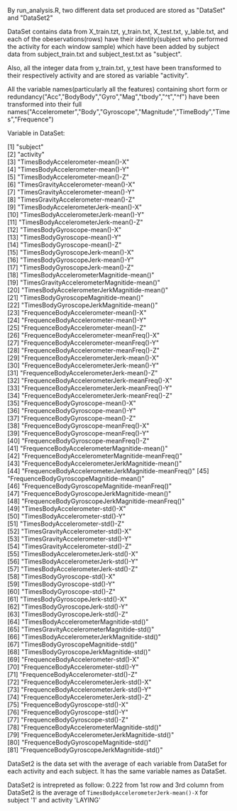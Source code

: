 By run_analysis.R, two different data set produced are stored as "DataSet" and "DataSet2"



DataSet contains data from X_train.tzt, y_train.txt, X_test.txt, y_lable.txt, 
and each of the obeservations(rows) have their identity(subject who performed the activity for each window sample) which 
have been added by subject data from subject_train.txt and subject_test.txt as "subject".

Also, all the integer data from y_train.txt, y_test have been transformed to their respectively activity and are stored as variable "activity".

All the variable names(particularly all the features) containing short form or redundancy("Acc","BodyBody","Gyro","Mag","tbody","^t","^f") 
have been transformed into their full names("Accelerometer","Body","Gyroscope","Magnitude","TimeBody","Times","Frequence")



Variable in DataSet:

 [1] "subject"                                           
 [2] "activity"                                          
 [3] "TimesBodyAccelerometer-mean()-X"                   
 [4] "TimesBodyAccelerometer-mean()-Y"                   
 [5] "TimesBodyAccelerometer-mean()-Z"                   
 [6] "TimesGravityAccelerometer-mean()-X"                
 [7] "TimesGravityAccelerometer-mean()-Y"                
 [8] "TimesGravityAccelerometer-mean()-Z"                
 [9] "TimesBodyAccelerometerJerk-mean()-X"               
[10] "TimesBodyAccelerometerJerk-mean()-Y"               
[11] "TimesBodyAccelerometerJerk-mean()-Z"               
[12] "TimesBodyGyroscope-mean()-X"                       
[13] "TimesBodyGyroscope-mean()-Y"                       
[14] "TimesBodyGyroscope-mean()-Z"                       
[15] "TimesBodyGyroscopeJerk-mean()-X"                   
[16] "TimesBodyGyroscopeJerk-mean()-Y"                   
[17] "TimesBodyGyroscopeJerk-mean()-Z"                   
[18] "TimesBodyAccelerometerMagnitide-mean()"            
[19] "TimesGravityAccelerometerMagnitide-mean()"         
[20] "TimesBodyAccelerometerJerkMagnitide-mean()"        
[21] "TimesBodyGyroscopeMagnitide-mean()"                
[22] "TimesBodyGyroscopeJerkMagnitide-mean()"            
[23] "FrequenceBodyAccelerometer-mean()-X"               
[24] "FrequenceBodyAccelerometer-mean()-Y"               
[25] "FrequenceBodyAccelerometer-mean()-Z"               
[26] "FrequenceBodyAccelerometer-meanFreq()-X"           
[27] "FrequenceBodyAccelerometer-meanFreq()-Y"           
[28] "FrequenceBodyAccelerometer-meanFreq()-Z"           
[29] "FrequenceBodyAccelerometerJerk-mean()-X"           
[30] "FrequenceBodyAccelerometerJerk-mean()-Y"           
[31] "FrequenceBodyAccelerometerJerk-mean()-Z"           
[32] "FrequenceBodyAccelerometerJerk-meanFreq()-X"       
[33] "FrequenceBodyAccelerometerJerk-meanFreq()-Y"       
[34] "FrequenceBodyAccelerometerJerk-meanFreq()-Z"       
[35] "FrequenceBodyGyroscope-mean()-X"                   
[36] "FrequenceBodyGyroscope-mean()-Y"                   
[37] "FrequenceBodyGyroscope-mean()-Z"                   
[38] "FrequenceBodyGyroscope-meanFreq()-X"               
[39] "FrequenceBodyGyroscope-meanFreq()-Y"               
[40] "FrequenceBodyGyroscope-meanFreq()-Z"               
[41] "FrequenceBodyAccelerometerMagnitide-mean()"        
[42] "FrequenceBodyAccelerometerMagnitide-meanFreq()"    
[43] "FrequenceBodyAccelerometerJerkMagnitide-mean()"    
[44] "FrequenceBodyAccelerometerJerkMagnitide-meanFreq()"
[45] "FrequenceBodyGyroscopeMagnitide-mean()"            
[46] "FrequenceBodyGyroscopeMagnitide-meanFreq()"        
[47] "FrequenceBodyGyroscopeJerkMagnitide-mean()"        
[48] "FrequenceBodyGyroscopeJerkMagnitide-meanFreq()"    
[49] "TimesBodyAccelerometer-std()-X"                    
[50] "TimesBodyAccelerometer-std()-Y"                    
[51] "TimesBodyAccelerometer-std()-Z"                    
[52] "TimesGravityAccelerometer-std()-X"                 
[53] "TimesGravityAccelerometer-std()-Y"                 
[54] "TimesGravityAccelerometer-std()-Z"                 
[55] "TimesBodyAccelerometerJerk-std()-X"                
[56] "TimesBodyAccelerometerJerk-std()-Y"                
[57] "TimesBodyAccelerometerJerk-std()-Z"                
[58] "TimesBodyGyroscope-std()-X"                        
[59] "TimesBodyGyroscope-std()-Y"                        
[60] "TimesBodyGyroscope-std()-Z"                        
[61] "TimesBodyGyroscopeJerk-std()-X"                    
[62] "TimesBodyGyroscopeJerk-std()-Y"                    
[63] "TimesBodyGyroscopeJerk-std()-Z"                    
[64] "TimesBodyAccelerometerMagnitide-std()"             
[65] "TimesGravityAccelerometerMagnitide-std()"          
[66] "TimesBodyAccelerometerJerkMagnitide-std()"         
[67] "TimesBodyGyroscopeMagnitide-std()"                 
[68] "TimesBodyGyroscopeJerkMagnitide-std()"             
[69] "FrequenceBodyAccelerometer-std()-X"                
[70] "FrequenceBodyAccelerometer-std()-Y"                
[71] "FrequenceBodyAccelerometer-std()-Z"                
[72] "FrequenceBodyAccelerometerJerk-std()-X"            
[73] "FrequenceBodyAccelerometerJerk-std()-Y"            
[74] "FrequenceBodyAccelerometerJerk-std()-Z"            
[75] "FrequenceBodyGyroscope-std()-X"                    
[76] "FrequenceBodyGyroscope-std()-Y"                    
[77] "FrequenceBodyGyroscope-std()-Z"                    
[78] "FrequenceBodyAccelerometerMagnitide-std()"         
[79] "FrequenceBodyAccelerometerJerkMagnitide-std()"     
[80] "FrequenceBodyGyroscopeMagnitide-std()"             
[81] "FrequenceBodyGyroscopeJerkMagnitide-std()"         




DataSet2 is the data set with the average of each variable from DataSet for each activity and each subject.
It has the same variable names as DataSet.

DataSet2 is intrepreted as follow:
0.222 from 1st row and 3rd column from DataSet2 is the average of `TimesBodyAccelerometerJerk-mean()-X` for subject '1' and activity 'LAYING'
